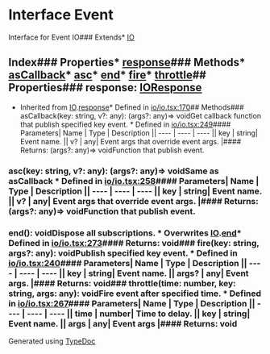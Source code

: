 # Interface Event
Interface for Event IO### Extends* [IO](_io_io_.io.html)
## Index### Properties* [response](_io_io_.event.html#response)### Methods* [asCallback](_io_io_.event.html#ascallback)* [asc](_io_io_.event.html#asc)* [end](_io_io_.event.html#end)* [fire](_io_io_.event.html#fire)* [throttle](_io_io_.event.html#throttle)## Properties### response: [IOResponse](../classes/_io_io_.ioresponse.html)
* Inherited from [IO](_io_io_.io.html).[response](_io_io_.io.html#response)* Defined in [io/io.tsx:170](https://github.com/brn/react-mvi/blob/master/modules/core/src/io/io.tsx#L170)## Methods### asCallback(key: string, v?: any): (args?: any)=> voidGet callback function that publish specified key event.  * Defined in [io/io.tsx:249](https://github.com/brn/react-mvi/blob/master/modules/core/src/io/io.tsx#L249)#### Parameters| Name | Type | Description || ---- | ---- | ---- || key | string| Event name. || v? | any| Event args that override event args. |#### Returns: (args?: any)=> voidFunction that publish event.
### asc(key: string, v?: any): (args?: any)=> voidSame as asCallback  * Defined in [io/io.tsx:258](https://github.com/brn/react-mvi/blob/master/modules/core/src/io/io.tsx#L258)#### Parameters| Name | Type | Description || ---- | ---- | ---- || key | string| Event name. || v? | any| Event args that override event args. |#### Returns: (args?: any)=> voidFunction that publish event.
### end(): voidDispose all subscriptions.  * Overwrites [IO](_io_io_.io.html).[end](_io_io_.io.html#end)* Defined in [io/io.tsx:273](https://github.com/brn/react-mvi/blob/master/modules/core/src/io/io.tsx#L273)#### Returns: void### fire(key: string, args?: any): voidPublish specified key event.  * Defined in [io/io.tsx:240](https://github.com/brn/react-mvi/blob/master/modules/core/src/io/io.tsx#L240)#### Parameters| Name | Type | Description || ---- | ---- | ---- || key | string| Event name. || args? | any| Event args. |#### Returns: void### throttle(time: number, key: string, args: any): voidFire event after specified time.  * Defined in [io/io.tsx:267](https://github.com/brn/react-mvi/blob/master/modules/core/src/io/io.tsx#L267)#### Parameters| Name | Type | Description || ---- | ---- | ---- || time | number| Time to delay. || key | string| Event name. || args | any| Event args |#### Returns: void
Generated using [TypeDoc](http://typedoc.io)